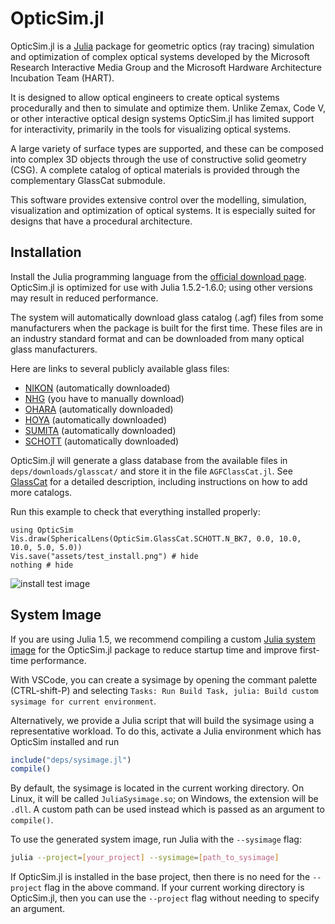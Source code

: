# OpticSim.jl

OpticSim.jl is a [Julia](https://julialang.org/) package for geometric optics (ray tracing) simulation and optimization of complex optical systems developed by the Microsoft Research Interactive Media Group and the Microsoft Hardware Architecture Incubation Team (HART).

It is designed to allow optical engineers to create optical systems procedurally and then to simulate and optimize them. Unlike Zemax, Code V, or other interactive optical design systems OpticSim.jl has limited support for interactivity, primarily in the tools for visualizing optical systems.

A large variety of surface types are supported, and these can be composed into complex 3D objects through the use of constructive solid geometry (CSG). A complete catalog of optical materials is provided through the complementary GlassCat submodule.

This software provides extensive control over the modelling, simulation, visualization and optimization of optical systems. It is especially suited for designs that have a procedural architecture.

## Installation

Install the Julia programming language from the [official download page](https://julialang.org/downloads/).
OpticSim.jl is optimized for use with Julia 1.5.2-1.6.0; using other versions may result in reduced performance.

The system will automatically download glass catalog (.agf) files from some manufacturers when the package is built for the first time. These files are in an industry standard format and can be downloaded from many optical glass manufacturers.

Here are links to several publicly available glass files:

* [NIKON](https://www.nikon.com/products/components/assets/pdf/nikon_zemax_data.zip) (automatically downloaded)
* [NHG](http://hbnhg.com/down/data/nhgagp.zip) (you have to manually download)
* [OHARA](https://www.oharacorp.com/xls/OHARA_201130_CATALOG.zip) (automatically downloaded)
* [HOYA](https://hoyaoptics.com/wp-content/uploads/2019/10/HOYA20170401.zip) (automatically downloaded)
* [SUMITA](https://www.sumita-opt.co.jp/en/download/) (automatically downloaded)
* [SCHOTT](https://www.schott.com/advanced_optics/english/download/index.html) (automatically downloaded)

OpticSim.jl will generate a glass database from the available files in `deps/downloads/glasscat/` and store it in the file `AGFClassCat.jl`. See [GlassCat](@ref) for a detailed description, including instructions on how to add more catalogs.

Run this example to check that everything installed properly:

```@example
using OpticSim
Vis.draw(SphericalLens(OpticSim.GlassCat.SCHOTT.N_BK7, 0.0, 10.0, 10.0, 5.0, 5.0))
Vis.save("assets/test_install.png") # hide
nothing # hide
```

![install test image](assets/test_install.png)

## System Image

If you are using Julia 1.5, we recommend compiling a custom [Julia system image](https://julialang.github.io/PackageCompiler.jl/dev/sysimages) for the OpticSim.jl package to reduce startup time and improve first-time performance.

With VSCode, you can create a sysimage by opening the commant palette (CTRL-shift-P) and selecting `Tasks: Run Build Task, julia: Build custom sysimage for current environment`.

Alternatively, we provide a Julia script that will build the sysimage using a representative workload. To do this, activate a Julia environment which has OpticSim installed and run

```julia
include("deps/sysimage.jl")
compile()
```

By default, the sysimage is located in the current working directory. On Linux, it will be called `JuliaSysimage.so`; on Windows, the extension will be `.dll`. A custom path can be used instead which is passed as an argument to `compile()`.

To use the generated system image, run Julia with the `--sysimage` flag:

```bash
julia --project=[your_project] --sysimage=[path_to_sysimage]
```

If OpticSim.jl is installed in the base project, then there is no need for the `--project` flag in the above command. If your current working directory is OpticSim.jl, then you can use the `--project` flag without needing to specify an argument.
